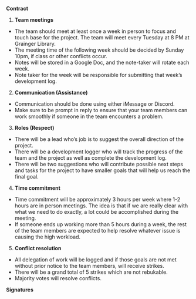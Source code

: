 **Contract**

1. **Team meetings**
 + The team should meet at least once a week in person to focus and touch base for the project. The team will meet every Tuesday at 8 PM at Grainger Library. 
 + The meeting time of the following week should be decided by Sunday 10pm, if class or other conflicts occur. 
 + Notes will be stored in a Google Doc, and the note-taker will rotate each week.
 + Note taker for the week will be responsible for submitting that week’s development log.

2. **Communication (Assistance)**
 + Communication should be done using either iMessage or Discord.
 + Make sure to be prompt in reply to ensure that your team members can work smoothly if someone in the team encounters a problem. 

3. **Roles (Respect)**
 + There will be a lead who’s job is to suggest the overall direction of the project. 
 + There will be a development logger who will track the progress of the team and the project as well as complete the development log. 
 + There will be two suggestions who will contribute possible next steps and tasks for the project to have smaller goals that will help us reach the final goal. 

4. **Time commitment**
 + Time commitment will be approximately 3 hours per week where 1-2 hours are in person meetings. The idea is that if we are really clear with what we need to do exactly, a lot could be accomplished during the meeting. 
 + If someone ends up working more than 5 hours during a week, the rest of the team members are expected to help resolve whatever issue is causing the high workload.

5. **Conflict resolution**
 + All delegation of work will be logged and if those goals are not met without prior notice to the team members, will receive strikes. 
 + There will be a grand total of 5 strikes which are not rebukable.
 + Majority votes will resolve conflicts.

**Signatures**

